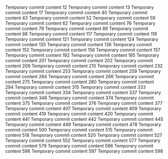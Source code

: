 Temporary commit content 12
Temporary commit content 13
Temporary commit content 17
Temporary commit content 40
Temporary commit content 43
Temporary commit content 52
Temporary commit content 59
Temporary commit content 62
Temporary commit content 76
Temporary commit content 79
Temporary commit content 89
Temporary commit content 98
Temporary commit content 117
Temporary commit content 118
Temporary commit content 121
Temporary commit content 124
Temporary commit content 135
Temporary commit content 136
Temporary commit content 152
Temporary commit content 156
Temporary commit content 157
Temporary commit content 192
Temporary commit content 195
Temporary commit content 201
Temporary commit content 202
Temporary commit content 209
Temporary commit content 210
Temporary commit content 232
Temporary commit content 253
Temporary commit content 259
Temporary commit content 264
Temporary commit content 266
Temporary commit content 275
Temporary commit content 280
Temporary commit content 294
Temporary commit content 315
Temporary commit content 333
Temporary commit content 334
Temporary commit content 337
Temporary commit content 348
Temporary commit content 374
Temporary commit content 375
Temporary commit content 376
Temporary commit content 377
Temporary commit content 407
Temporary commit content 409
Temporary commit content 419
Temporary commit content 420
Temporary commit content 441
Temporary commit content 442
Temporary commit content 445
Temporary commit content 449
Temporary commit content 478
Temporary commit content 500
Temporary commit content 515
Temporary commit content 518
Temporary commit content 520
Temporary commit content 527
Temporary commit content 552
Temporary commit content 577
Temporary commit content 579
Temporary commit content 586
Temporary commit content 596
Temporary commit content 597
Temporary commit content 598
